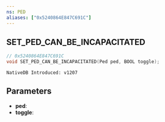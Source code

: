 ```yaml
---
ns: PED
aliases: ["0x5240864E847C691C"]
---
```

## SET_PED_CAN_BE_INCAPACITATED

```c
// 0x5240864E847C691C
void SET_PED_CAN_BE_INCAPACITATED(Ped ped, BOOL toggle);
```

```
NativeDB Introduced: v1207
```

## Parameters
* **ped**:
* **toggle**:
